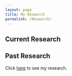 ```yaml
---
layout: page
title: My Research
permalink: /Research/
---
```

## Current Research

## Past Research
Click [here][neel-link] to see my research.


[neel-link]: /neel-research.md
